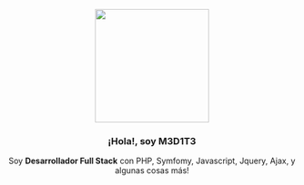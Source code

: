 <p align="center" width="300">
   <img align="center" width="200" src="https://avatars.githubusercontent.com/u/93762851?v=4" />
   <h3 align="center">¡Hola!, soy M3D1T3</h3>
</p>

<p align="center">Soy <strong>Desarrollador Full Stack</strong> con PHP, Symfomy, Javascript, Jquery, Ajax, y algunas cosas más!<br /></p>
